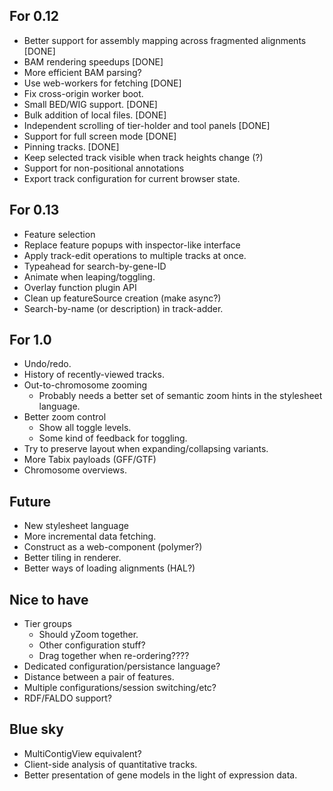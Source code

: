 For 0.12
--------

  - Better support for assembly mapping across fragmented alignments [DONE]
  - BAM rendering speedups [DONE]
  - More efficient BAM parsing?
  - Use web-workers for fetching [DONE]
  - Fix cross-origin worker boot.
  - Small BED/WIG support. [DONE]
  - Bulk addition of local files. [DONE]
  - Independent scrolling of tier-holder and tool panels [DONE]
  - Support for full screen mode [DONE]
  - Pinning tracks. [DONE]
  - Keep selected track visible when track heights change (?)
  - Support for non-positional annotations
  - Export track configuration for current browser state.

For 0.13
--------


  - Feature selection
  - Replace feature popups with inspector-like interface
  - Apply track-edit operations to multiple tracks at once.
  - Typeahead for search-by-gene-ID
  - Animate when leaping/toggling.
  - Overlay function plugin API
  - Clean up featureSource creation (make async?)
  - Search-by-name (or description) in track-adder.

For 1.0
--------

  - Undo/redo.  
  - History of recently-viewed tracks.
  - Out-to-chromosome zooming
    + Probably needs a better set of semantic zoom hints in the
      stylesheet language.
  - Better zoom control
    + Show all toggle levels.
    + Some kind of feedback for toggling.
  - Try to preserve layout when expanding/collapsing variants.
  - More Tabix payloads (GFF/GTF)
  - Chromosome overviews.

Future
-------------

 - New stylesheet language
 - More incremental data fetching.
 - Construct as a web-component (polymer?)
 - Better tiling in renderer.
 - Better ways of loading alignments (HAL?)

Nice to have
------------

 - Tier groups
     + Should yZoom together.
     + Other configuration stuff?
     + Drag together when re-ordering????
 - Dedicated configuration/persistance language?
 - Distance between a pair of features.
 - Multiple configurations/session switching/etc?
- RDF/FALDO support?

Blue sky
--------
    
 - MultiContigView equivalent?
 - Client-side analysis of quantitative tracks.
 - Better presentation of gene models in the light of expression data.